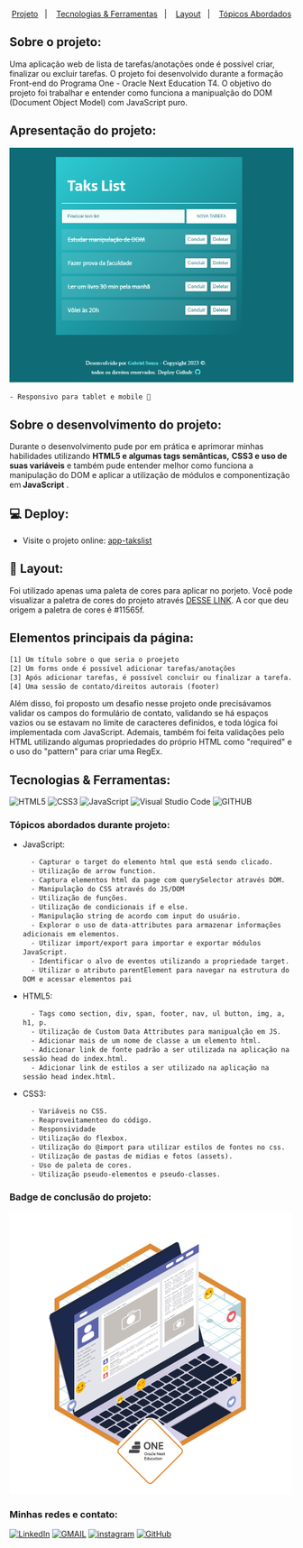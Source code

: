 
<p align="center">
  <a href="#projeto">Projeto</a>&nbsp;&nbsp;&nbsp;|&nbsp;&nbsp;&nbsp;
  <a href="#tecnologias-ferramentas">Tecnologias & Ferramentas</a>&nbsp;&nbsp;&nbsp;|&nbsp;&nbsp;&nbsp;
  <a href="#layout">Layout</a>&nbsp;&nbsp;&nbsp;|&nbsp;&nbsp;&nbsp;
  <a href="#elementosprincipais">Tópicos Abordados</a>
</p>

<h2>Sobre o projeto:</h2>

<p> Uma aplicação web de lista de tarefas/anotações onde é possível criar, finalizar ou excluir tarefas. O projeto foi desenvolvido durante a formação Front-end do Programa One - Oracle Next Education T4. O objetivo do projeto foi trabalhar e entender como funciona a manipualção do DOM (Document Object Model) com JavaScript puro. </p>

<h2 id="projeto">Apresentação do projeto:</h2> 

<img src="./assets/img/demo-app-takslist.png" alt="demo do projeto tasklist">

    - Responsivo para tablet e mobile 🔸

<h2>Sobre o desenvolvimento do projeto:</h2>

<p>Durante o desenvolvimento pude por em prática e aprimorar minhas habilidades utilizando <strong>HTML5 e algumas tags semânticas,</strong> <strong>CSS3 e uso de suas variáveis</strong> e também pude entender melhor como funciona a manipulação do DOM e aplicar a utilização de módulos e componentização em<strong> JavaScript</strong> .</p>

<h2>💻 Deploy:</h2>

- Visite o projeto online: [app-takslist](https://gabrieldev071.github.io/app-tasklist/)

<h2 id="layout">🔖 Layout:</h2> 

Foi utilizado apenas uma paleta de cores para aplicar no porjeto. Você pode visualizar a paletra de cores do projeto através [DESSE LINK](https://uicolors.app/create). A cor que deu origem a paletra de cores é #11565f.

<h2 id="elementosprincipais">Elementos principais da página:</h2>

```
[1] Um título sobre o que seria o proejeto
[2] Um forms onde é possível adicionar tarefas/anotações
[3] Após adicionar tarefas, é possível concluir ou finalizar a tarefa.
[4] Uma sessão de contato/direitos autorais (footer)
```

<p>Além disso, foi proposto um desafio nesse projeto onde precisávamos validar os campos do formulário de contato, validando se há espaços vazios ou se estavam no limite de caracteres definidos, e toda lógica foi implementada com JavaScript. Ademais, também foi feita validações pelo HTML utilizando algumas propriedades do próprio HTML como "required" e o uso do "pattern" para criar uma RegEx.</p>

<h2 id="tecnologias-ferramentas">Tecnologias & Ferramentas:</h2>

![HTML5](https://img.shields.io/badge/html5-%23E34F26.svg?style=for-the-badge&logo=html5&logoColor=white)
![CSS3](https://img.shields.io/badge/css3-%231572B6.svg?style=for-the-badge&logo=css3&logoColor=white)
![JavaScript](https://img.shields.io/badge/javascript-%23323330.svg?style=for-the-badge&logo=javascript&logoColor=%23F7DF1E)
![Visual Studio Code](https://img.shields.io/badge/Visual%20Studio%20Code-0078d7.svg?style=for-the-badge&logo=visual-studio-code&logoColor=white)
![GITHUB](https://img.shields.io/badge/github-18212d.svg?style=for-the-badge&logo=github&logoColor=white)

<h3>Tópicos abordados durante projeto:</h3>

- JavaScript:

        - Capturar o target do elemento html que está sendo clicado.
        - Utilização de arrow function.
        - Captura elementos html da page com querySelector através DOM.
        - Manipulação do CSS através do JS/DOM
        - Utilização de funções.
        - Utilização de condicionais if e else.
        - Manipulação string de acordo com input do usuário.
        - Explorar o uso de data-attributes para armazenar informações adicionais em elementos.
        - Utilizar import/export para importar e exportar módulos JavaScript.
        - Identificar o alvo de eventos utilizando a propriedade target.
        - Utilizar o atributo parentElement para navegar na estrutura do DOM e acessar elementos pai

- HTML5:

        - Tags como section, div, span, footer, nav, ul button, img, a,  h1, p.
        - Utilização de Custom Data Attributes para manipualção em JS. 
        - Adicionar mais de um nome de classe a um elemento html.
        - Adicionar link de fonte padrão a ser utilizada na aplicação na sessão head do index.html.
        - Adicionar link de estilos a ser utilizado na aplicação na sessão head index.html.

- CSS3:

        - Variáveis no CSS.
        - Reaproveitamenteo do código.
        - Responsividade
        - Utilização do flexbox.
        - Utilização do @import para utilizar estilos de fontes no css.
        - Utilização de pastas de midias e fotos (assets).
        - Uso de paleta de cores.
        - Utilização pseudo-elementos e pseudo-classes.
        

<h3> Badge de conclusão do projeto: </h3> 

<img src="./assets/img/badge_challenge_portfolio.png">

<h3 id="contato">Minhas redes e contato: </h3> 

<a href="https://www.linkedin.com/in/gabriel-albuquerque-souza-desenvolvedor/" target="_blank" >![LinkedIn](https://img.shields.io/badge/linkedin-%230077B5.svg?style=for-the-badge&logo=linkedin&logoColor=white)</a>
<a href="mailto:contato_gabriel_albuquerque@hotmail.com" target="_blank" >![GMAIL](https://img.shields.io/badge/GMAIL-D14836.svg?style=for-the-badge&logo=gmail&logoColor=white)</a>
<a href="https://www.instagram.com/gabriell.dat/" target="_blank" >![instagram](https://img.shields.io/badge/-Instagram-%23E4405F?style=for-the-badge&logo=instagram&logoColor=white)</a>
<a href="https://github.com/gabrieldev071" target="_blank" >![GitHub](https://img.shields.io/badge/github-18212d.svg?style=for-the-badge&logo=github&logoColor=white)</a>


